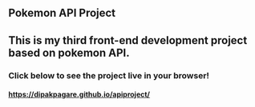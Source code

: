 ## Pokemon API Project
 This is my third front-end development project based on pokemon API.
--
### Click below to see the project live in your browser!
#### https://dipakpagare.github.io/apiproject/
